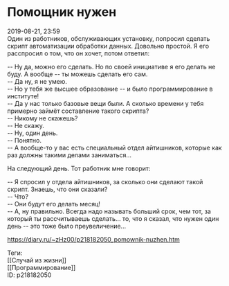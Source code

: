 Помощник нужен
===============

   
 2019-08-21, 23:59   
  Один из работников, обслуживающих установку, попросил сделать скрипт автоматизации обработки данных. Довольно простой. Я его расспросил о том, что он хочет, потом ответил:   
   
 -- Ну да, можно его сделать. Но по своей инициативе я его делать не буду. А вообще -- ты можешь сделать его сам.   
 -- Да ну, я не умею.   
 -- Но у тебя же высшее образование -- и было программирование в институте!   
 -- Да у нас только базовые вещи были. А сколько времени у тебя примерно займёт составление такого скрипта?   
 -- Никому не скажешь?   
 -- Не скажу.   
 -- Ну, один день.   
 -- Понятно.   
 -- А вообще-то у вас есть специальный отдел айтишников, которые как раз должны такими делами заниматься...   
   
 На следующий день. Тот работник мне говорит:   
   
 -- Я спросил у отдела айтишников, за сколько они сделают такой скрипт. Знаешь, что они сказали?   
 -- Что?   
 -- Они будут его делать месяц!   
 -- А, ну правильно. Всегда надо называть больший срок, чем тот, за который ты рассчитываешь сделать... то, что я сказал, что нужен один день -- это тоже было преувеличение...   
    
 <https://diary.ru/~zHz00/p218182050_pomownik-nuzhen.htm>   
   
 Теги:   
 [[Случай из жизни]]   
 [[Программирование]]   
 ID: p218182050